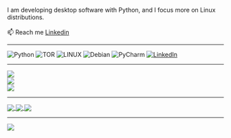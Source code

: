 I am developing desktop software with Python, and I focus more on Linux distributions.
<br><br>📫 Reach me [Linkedin](https://www.linkedin.com/in/burak-t%C3%BCys%C3%BCz-a40b48302)

---

![Python](https://img.shields.io/badge/python-3670A0?style=for-the-badge&logo=python&logoColor=ffdd54) ![TOR](https://img.shields.io/badge/tor-%237E4798.svg?style=for-the-badge&logo=tor-project&logoColor=white) ![LINUX](https://img.shields.io/badge/Linux-FCC624?style=for-the-badge&logo=linux&logoColor=black) ![Debian](https://img.shields.io/badge/Debian-D70A53?style=for-the-badge&logo=debian&logoColor=white)
![PyCharm](https://img.shields.io/badge/pycharm-143?style=for-the-badge&logo=pycharm&logoColor=black&color=black&labelColor=green) 
[![LinkedIn](https://img.shields.io/badge/linkedin-%230077B5.svg?style=for-the-badge&logo=linkedin&logoColor=white)](https://www.linkedin.com/in/burak-t%C3%BCys%C3%BCz-a40b48302) 

---

![](https://github-readme-stats.vercel.app/api?username=BurakTuysuz&theme=radical&hide_border=false&count_private=false)<br/>
![](https://github-readme-streak-stats.herokuapp.com/?user=BurakTuysuz&theme=radical&hide_border=false)<br/>
![](https://github-readme-stats.vercel.app/api/top-langs/?username=BurakTuysuz&theme=radical&hide_border=false&include_all_commits=true&count_private=false&layout=compact)


---

<a href="https://github.com/BurakTuysuz/DarknessOnion">
  <img align="center" src="https://github-readme-stats.vercel.app/api/pin/?username=BurakTuysuz&repo=DarknessOnion&theme=nightowl" />
</a>
<a href="https://github.com/BurakTuysuz/MebK12Bot">
  <img align="center" src="https://github-readme-stats.vercel.app/api/pin/?username=BurakTuysuz&repo=MebK12Bot&theme=nightowl" />
</a>
<a href="https://github.com/BurakTuysuz/WifiPenguin">
  <img align="center" src="https://github-readme-stats.vercel.app/api/pin/?username=BurakTuysuz&repo=WifiPenguin&theme=nightowl" />
</a>

---

![](https://komarev.com/ghpvc/?username=BurakTuysuz&color=blueviolet)
